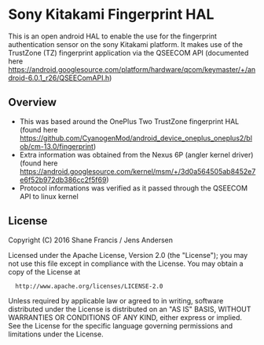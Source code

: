 # Sony Kitakami Fingerprint HAL #

This is an open android HAL to enable the use for the fingerprint authentication sensor on the sony Kitakami platform.
It makes use of the TrustZone (TZ) fingerprint application via the QSEECOM API (documented here https://android.googlesource.com/platform/hardware/qcom/keymaster/+/android-6.0.1_r26/QSEEComAPI.h)

## Overview ##

* This was based around the OnePlus Two TrustZone fingerprint HAL (found here https://github.com/CyanogenMod/android_device_oneplus_oneplus2/blob/cm-13.0/fingerprint)
* Extra information was obtained from the Nexus 6P (angler kernel driver) (found here https://android.googlesource.com/kernel/msm/+/3d0a564505ab8452e7e6f52b972db386cc2f5f69)
* Protocol informations was verified as it passed through the QSEECOM API to linux kernel


## License ##

Copyright (C) 2016 Shane Francis / Jens Andersen

Licensed under the Apache License, Version 2.0 (the "License");
you may not use this file except in compliance with the License.
You may obtain a copy of the License at

      http://www.apache.org/licenses/LICENSE-2.0

Unless required by applicable law or agreed to in writing, software
distributed under the License is distributed on an "AS IS" BASIS,
WITHOUT WARRANTIES OR CONDITIONS OF ANY KIND, either express or implied.
See the License for the specific language governing permissions and
limitations under the License.

 
